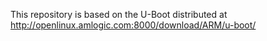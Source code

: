 This repository is based on the U-Boot distributed at
http://openlinux.amlogic.com:8000/download/ARM/u-boot/
